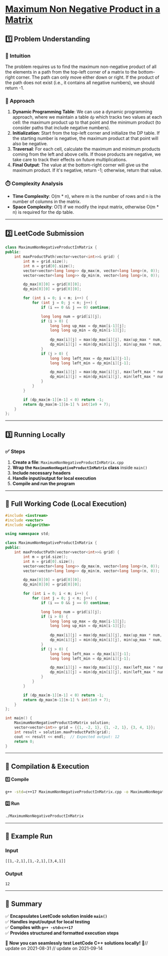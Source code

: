 # **[Maximum Non Negative Product in a Matrix](https://leetcode.com/problems/maximum-non-negative-product-in-a-matrix/description/)**  

## **1️⃣ Problem Understanding**  
### **📌 Intuition**  
The problem requires us to find the maximum non-negative product of all the elements in a path from the top-left corner of a matrix to the bottom-right corner. The path can only move either down or right. If the product of the path does not exist (i.e., it contains all negative numbers), we should return -1.

### **🚀 Approach**  
1. **Dynamic Programming Table**: We can use a dynamic programming approach, where we maintain a table `dp` which tracks two values at each cell: the maximum product up to that point and the minimum product (to consider paths that include negative numbers).
2. **Initialization**: Start from the top-left corner and initialize the DP table. If the starting number is negative, the maximum product at that point will also be negative.
3. **Traversal**: For each cell, calculate the maximum and minimum products coming from the left and above cells. If those products are negative, we take care to track their effects on future multiplications.
4. **Final Output**: The value at the bottom-right corner will give us the maximum product. If it's negative, return -1; otherwise, return that value.

### **⏱️ Complexity Analysis**  
- **Time Complexity**: O(m * n), where m is the number of rows and n is the number of columns in the matrix.  
- **Space Complexity**: O(1) if we modify the input matrix, otherwise O(m * n) is required for the dp table.

---  

## **2️⃣ LeetCode Submission**  
```cpp
class MaximumNonNegativeProductInMatrix {
public:
    int maxProductPath(vector<vector<int>>& grid) {
        int m = grid.size();
        int n = grid[0].size();
        vector<vector<long long>> dp_max(m, vector<long long>(n, 0));
        vector<vector<long long>> dp_min(m, vector<long long>(n, 0));

        dp_max[0][0] = grid[0][0];
        dp_min[0][0] = grid[0][0];

        for (int i = 0; i < m; i++) {
            for (int j = 0; j < n; j++) {
                if (i == 0 && j == 0) continue;

                long long num = grid[i][j];
                if (i > 0) {
                    long long up_max = dp_max[i-1][j];
                    long long up_min = dp_min[i-1][j];
                    
                    dp_max[i][j] = max(dp_max[i][j], max(up_max * num, up_min * num));
                    dp_min[i][j] = min(dp_min[i][j], min(up_max * num, up_min * num));
                }
                if (j > 0) {
                    long long left_max = dp_max[i][j-1];
                    long long left_min = dp_min[i][j-1];

                    dp_max[i][j] = max(dp_max[i][j], max(left_max * num, left_min * num));
                    dp_min[i][j] = min(dp_min[i][j], min(left_max * num, left_min * num));
                }
            }
        }

        if (dp_max[m-1][n-1] < 0) return -1;
        return dp_max[m-1][n-1] % int(1e9 + 7);
    }
};  
```  

---  

## **3️⃣ Running Locally**  
### **✅ Steps**  
1. **Create a file**: `MaximumNonNegativeProductInMatrix.cpp`  
2. **Wrap the `MaximumNonNegativeProductInMatrix` class** inside `main()`  
3. **Include necessary headers**  
4. **Handle input/output for local execution**  
5. **Compile and run the program**  

---  

## **📝 Full Working Code (Local Execution)**  
```cpp
#include <iostream>
#include <vector>
#include <algorithm>

using namespace std;

class MaximumNonNegativeProductInMatrix {
public:
    int maxProductPath(vector<vector<int>>& grid) {
        int m = grid.size();
        int n = grid[0].size();
        vector<vector<long long>> dp_max(m, vector<long long>(n, 0));
        vector<vector<long long>> dp_min(m, vector<long long>(n, 0));

        dp_max[0][0] = grid[0][0];
        dp_min[0][0] = grid[0][0];

        for (int i = 0; i < m; i++) {
            for (int j = 0; j < n; j++) {
                if (i == 0 && j == 0) continue;

                long long num = grid[i][j];
                if (i > 0) {
                    long long up_max = dp_max[i-1][j];
                    long long up_min = dp_min[i-1][j];
                    
                    dp_max[i][j] = max(dp_max[i][j], max(up_max * num, up_min * num));
                    dp_min[i][j] = min(dp_min[i][j], min(up_max * num, up_min * num));
                }
                if (j > 0) {
                    long long left_max = dp_max[i][j-1];
                    long long left_min = dp_min[i][j-1];

                    dp_max[i][j] = max(dp_max[i][j], max(left_max * num, left_min * num));
                    dp_min[i][j] = min(dp_min[i][j], min(left_max * num, left_min * num));
                }
            }
        }

        if (dp_max[m-1][n-1] < 0) return -1;
        return dp_max[m-1][n-1] % int(1e9 + 7);
    }
};

int main() {
    MaximumNonNegativeProductInMatrix solution;
    vector<vector<int>> grid = {{1, -2, 1}, {1, -2, 1}, {3, 4, 1}};
    int result = solution.maxProductPath(grid);
    cout << result << endl;  // Expected output: 12
    return 0;
}
```  

---  

## **🔧 Compilation & Execution**  
#### **1️⃣ Compile**  
```bash
g++ -std=c++17 MaximumNonNegativeProductInMatrix.cpp -o MaximumNonNegativeProductInMatrix
```  

#### **2️⃣ Run**  
```bash
./MaximumNonNegativeProductInMatrix
```  

---  

## **🎯 Example Run**  
### **Input**  
```
[[1,-2,1],[1,-2,1],[3,4,1]]
```  
### **Output**  
```
12
```  

---  

## **📌 Summary**  
✅ **Encapsulates LeetCode solution inside `main()`**  
✅ **Handles input/output for local testing**  
✅ **Compiles with `g++ -std=c++17`**  
✅ **Provides structured and formatted execution steps**  

🚀 **Now you can seamlessly test LeetCode C++ solutions locally!** 🚀// update on 2021-08-31
// update on 2021-09-14
